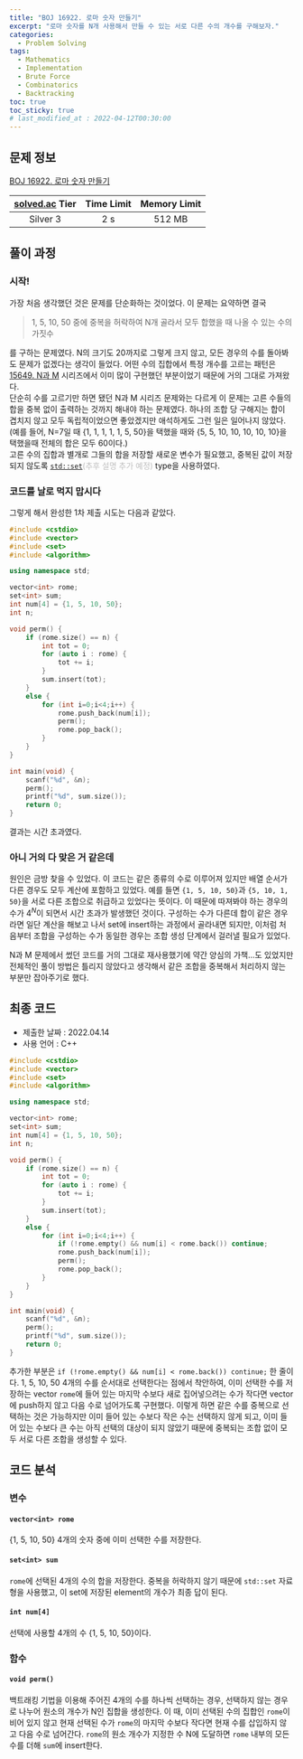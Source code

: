 ```yaml
---
title: "BOJ 16922. 로마 숫자 만들기"
excerpt: "로마 숫자를 N개 사용해서 만들 수 있는 서로 다른 수의 개수를 구해보자."
categories: 
  - Problem Solving
tags:
  - Mathematics
  - Implementation
  - Brute Force
  - Combinatorics
  - Backtracking
toc: true
toc_sticky: true
# last_modified_at : 2022-04-12T00:30:00
---
```


## 문제 정보

[BOJ 16922. 로마 숫자 만들기](https://www.acmicpc.net/problem/16922)

| [solved.ac](https://solved.ac) Tier | Time Limit | Memory Limit |
|:-----------------------------------:|:----------:|:------------:|
| Silver 3                            | 2 s        | 512 MB       |

## 풀이 과정

### 시작!

가장 처음 생각했던 것은 문제를 단순화하는 것이었다. 이 문제는 요약하면 결국

> 1, 5, 10, 50 중에 중복을 허락하여 N개 골라서 모두 합했을 때 나올 수 있는 수의 가짓수

를 구하는 문제였다. N의 크기도 20까지로 그렇게 크지 않고, 모든 경우의 수를 돌아봐도 문제가 없겠다는 생각이 들었다. 어떤 수의 집합에서 특정 개수를 고르는 패턴은 [15649. N과 M](({{site.url}}{{site.baseurl}}/problem%20solving/BOJ15649)) 시리즈에서 이미 많이 구현했던 부분이었기 때문에 거의 그대로 가져왔다.<br>단순히 수를 고르기만 하면 됐던 N과 M 시리즈 문제와는 다르게 이 문제는 고른 수들의 합을 중복 없이 출력하는 것까지 해내야 하는 문제였다. 하나의 조합 당 구해지는 합이 겹치지 않고 모두 독립적이었으면 좋았겠지만 애석하게도 그런 일은 일어나지 않았다. (예를 들어, N=7일 때 {1, 1, 1, 1, 1, 5, 50}을 택했을 때와 {5, 5, 10, 10, 10, 10, 10}을 택했을때 전체의 합은 모두 60이다.)<br>고른 수의 집합과 별개로 그들의 합을 저장할 새로운 변수가 필요했고, 중복된 값이 저장되지 않도록 [`std::set`]()<span style="color:bebebe">(추후 설명 추가 예정)</span> type을 사용하였다.

### 코드를 날로 먹지 맙시다

그렇게 해서 완성한 1차 제출 시도는 다음과 같았다.
```cpp
#include <cstdio>
#include <vector>
#include <set>
#include <algorithm>

using namespace std;

vector<int> rome;
set<int> sum;
int num[4] = {1, 5, 10, 50};
int n;

void perm() {
    if (rome.size() == n) {
        int tot = 0;
        for (auto i : rome) {
            tot += i;
        }
        sum.insert(tot);
    }
    else {
        for (int i=0;i<4;i++) {
            rome.push_back(num[i]);
            perm();
            rome.pop_back();
        }
    }
}

int main(void) {
    scanf("%d", &n);
    perm();
    printf("%d", sum.size());
    return 0;
}
```
결과는 시간 초과였다.

### 아니 거의 다 맞은 거 같은데

원인은 금방 찾을 수 있었다. 이 코드는 같은 종류의 수로 이루어져 있지만 배열 순서가 다른 경우도 모두 계산에 포함하고 있었다. 예를 들면 `{1, 5, 10, 50}`과 `{5, 10, 1, 50}`을 서로 다른 조합으로 취급하고 있었다는 뜻이다. 이 때문에 따져봐야 하는 경우의 수가 $4^N$이 되면서 시간 초과가 발생했던 것이다. 구성하는 수가 다른데 합이 같은 경우라면 일단 계산을 해보고 나서 set에 insert하는 과정에서 골라내면 되지만, 이처럼 처음부터 조합을 구성하는 수가 동일한 경우는 조합 생성 단계에서 걸러낼 필요가 있었다.

N과 M 문제에서 썼던 코드를 거의 그대로 재사용했기에 약간 양심의 가책...도 있었지만 전체적인 풀이 방법은 틀리지 않았다고 생각해서 같은 조합을 중복해서 처리하지 않는 부분만 잡아주기로 했다.

## 최종 코드
- 제출한 날짜 : 2022.04.14
- 사용 언어 : C++

```cpp
#include <cstdio>
#include <vector>
#include <set>
#include <algorithm>

using namespace std;

vector<int> rome;
set<int> sum;
int num[4] = {1, 5, 10, 50};
int n;

void perm() {
    if (rome.size() == n) {
        int tot = 0;
        for (auto i : rome) {
            tot += i;
        }
        sum.insert(tot);
    }
    else {
        for (int i=0;i<4;i++) {
            if (!rome.empty() && num[i] < rome.back()) continue;
            rome.push_back(num[i]);
            perm();
            rome.pop_back();
        }
    }
}

int main(void) {
    scanf("%d", &n);
    perm();
    printf("%d", sum.size());
    return 0;
}
```

추가한 부분은 `if (!rome.empty() && num[i] < rome.back()) continue;` 한 줄이다. 1, 5, 10, 50 4개의 수를 순서대로 선택한다는 점에서 착안하여, 이미 선택한 수를 저장하는 vector `rome`에 들어 있는 마지막 수보다 새로 집어넣으려는 수가 작다면 vector에 push하지 않고 다음 수로 넘어가도록 구현했다. 이렇게 하면 같은 수를 중복으로 선택하는 것은 가능하지만 이미 들어 있는 수보다 작은 수는 선택하지 않게 되고, 이미 들어 있는 수보다 큰 수는 아직 선택의 대상이 되지 않았기 때문에 중복되는 조합 없이 모두 서로 다른 조합을 생성할 수 있다.

## 코드 분석

### 변수
#### `vector<int> rome`
{1, 5, 10, 50} 4개의 숫자 중에 이미 선택한 수를 저장한다.
#### `set<int> sum`
`rome`에 선택된 4개의 수의 합을 저장한다. 중복을 허락하지 않기 때문에 `std::set` 자료형을 사용했고, 이 set에 저장된 element의 개수가 최종 답이 된다.
#### `int num[4]`
선택에 사용할 4개의 수 {1, 5, 10, 50}이다.

### 함수
####  `void perm()`

백트래킹 기법을 이용해 주어진 4개의 수를 하나씩 선택하는 경우, 선택하지 않는 경우로 나누어 원소의 개수가 N인 집합을 생성한다. 이 때, 이미 선택된 수의 집합인 `rome`이 비어 있지 않고 현재 선택된 수가 `rome`의 마지막 수보다 작다면 현재 수를 삽입하지 않고 다음 수로 넘어간다. `rome`의 원소 개수가 지정한 수 N에 도달하면 `rome` 내부의 모든 수를 더해 `sum`에 insert한다.
